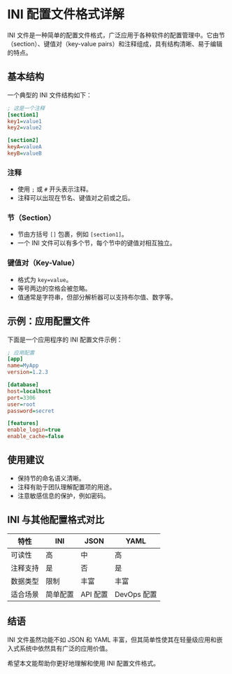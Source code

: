 # INI 配置文件格式详解

INI 文件是一种简单的配置文件格式，广泛应用于各种软件的配置管理中。它由节（section）、键值对（key-value pairs）和注释组成，具有结构清晰、易于编辑的特点。

## 基本结构

一个典型的 INI 文件结构如下：

```ini
; 这是一个注释
[section1]
key1=value1
key2=value2

[section2]
keyA=valueA
keyB=valueB
```

### 注释

- 使用 `;` 或 `#` 开头表示注释。
- 注释可以出现在节名、键值对之前或之后。

### 节（Section）

- 节由方括号 `[]` 包裹，例如 `[section1]`。
- 一个 INI 文件可以有多个节，每个节中的键值对相互独立。

### 键值对（Key-Value）

- 格式为 `key=value`。
- 等号两边的空格会被忽略。
- 值通常是字符串，但部分解析器可以支持布尔值、数字等。

## 示例：应用配置文件

下面是一个应用程序的 INI 配置文件示例：

```ini
; 应用配置
[app]
name=MyApp
version=1.2.3

[database]
host=localhost
port=3306
user=root
password=secret

[features]
enable_login=true
enable_cache=false
```

## 使用建议

- 保持节的命名语义清晰。
- 注释有助于团队理解配置项的用途。
- 注意敏感信息的保护，例如密码。

## INI 与其他配置格式对比

| 特性     | INI      | JSON     | YAML        |
| -------- | -------- | -------- | ----------- |
| 可读性   | 高       | 中       | 高          |
| 注释支持 | 是       | 否       | 是          |
| 数据类型 | 限制     | 丰富     | 丰富        |
| 适合场景 | 简单配置 | API 配置 | DevOps 配置 |

## 结语

INI 文件虽然功能不如 JSON 和 YAML 丰富，但其简单性使其在轻量级应用和嵌入式系统中依然具有广泛的应用价值。

希望本文能帮助你更好地理解和使用 INI 配置文件格式。
